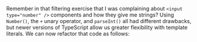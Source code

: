 Remember in that filtering exercise that I was complaining about `<input type="number" />` components and how they give me strings? Using `Number()`, the `+` unary operator, and `parseInt()` all had different drawbacks, but newer versions of TypeScript allow us greater flexibility with template literals. We can now refactor that code as follows:

